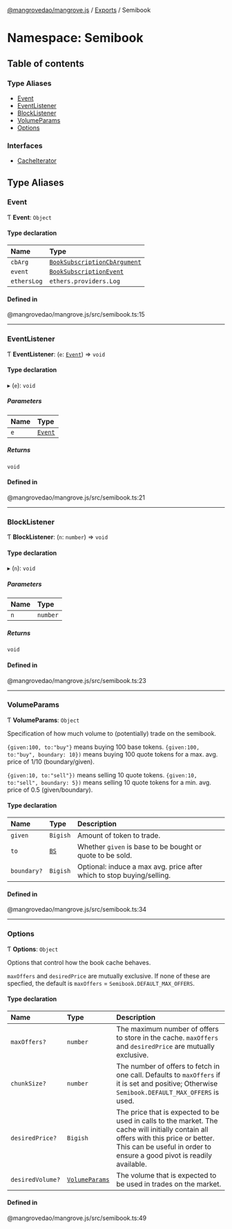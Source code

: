 [@mangrovedao/mangrove.js](../README.md) / [Exports](../modules.md) / Semibook

# Namespace: Semibook

## Table of contents

### Type Aliases

- [Event](Semibook-1.md#event)
- [EventListener](Semibook-1.md#eventlistener)
- [BlockListener](Semibook-1.md#blocklistener)
- [VolumeParams](Semibook-1.md#volumeparams)
- [Options](Semibook-1.md#options)

### Interfaces

- [CacheIterator](../interfaces/Semibook-1.CacheIterator.md)

## Type Aliases

### <a id="event" name="event"></a> Event

Ƭ **Event**: `Object`

#### Type declaration

| Name | Type |
| :------ | :------ |
| `cbArg` | [`BookSubscriptionCbArgument`](Market-1.md#booksubscriptioncbargument) |
| `event` | [`BookSubscriptionEvent`](Market-1.md#booksubscriptionevent) |
| `ethersLog` | `ethers.providers.Log` |

#### Defined in

@mangrovedao/mangrove.js/src/semibook.ts:15

___

### <a id="eventlistener" name="eventlistener"></a> EventListener

Ƭ **EventListener**: (`e`: [`Event`](Semibook-1.md#event)) => `void`

#### Type declaration

▸ (`e`): `void`

##### Parameters

| Name | Type |
| :------ | :------ |
| `e` | [`Event`](Semibook-1.md#event) |

##### Returns

`void`

#### Defined in

@mangrovedao/mangrove.js/src/semibook.ts:21

___

### <a id="blocklistener" name="blocklistener"></a> BlockListener

Ƭ **BlockListener**: (`n`: `number`) => `void`

#### Type declaration

▸ (`n`): `void`

##### Parameters

| Name | Type |
| :------ | :------ |
| `n` | `number` |

##### Returns

`void`

#### Defined in

@mangrovedao/mangrove.js/src/semibook.ts:23

___

### <a id="volumeparams" name="volumeparams"></a> VolumeParams

Ƭ **VolumeParams**: `Object`

Specification of how much volume to (potentially) trade on the semibook.

`{given:100, to:"buy"}` means buying 100 base tokens.
`{given:100, to:"buy", boundary: 10})` means buying 100 quote tokens for a max. avg. price of 1/10 (boundary/given).

`{given:10, to:"sell"})` means selling 10 quote tokens.
`{given:10, to:"sell", boundary: 5})` means selling 10 quote tokens for a min. avg. price of 0.5 (given/boundary).

#### Type declaration

| Name | Type | Description |
| :------ | :------ | :------ |
| `given` | `Bigish` | Amount of token to trade. |
| `to` | [`BS`](Market-1.md#bs) | Whether `given` is base to be bought or quote to be sold. |
| `boundary?` | `Bigish` | Optional: induce a max avg. price after which to stop buying/selling. |

#### Defined in

@mangrovedao/mangrove.js/src/semibook.ts:34

___

### <a id="options" name="options"></a> Options

Ƭ **Options**: `Object`

Options that control how the book cache behaves.

`maxOffers` and `desiredPrice` are mutually exclusive.
If none of these are specfied, the default is `maxOffers` = `Semibook.DEFAULT_MAX_OFFERS`.

#### Type declaration

| Name | Type | Description |
| :------ | :------ | :------ |
| `maxOffers?` | `number` | The maximum number of offers to store in the cache.  `maxOffers` and `desiredPrice` are mutually exclusive. |
| `chunkSize?` | `number` | The number of offers to fetch in one call.  Defaults to `maxOffers` if it is set and positive; Otherwise `Semibook.DEFAULT_MAX_OFFERS` is used. |
| `desiredPrice?` | `Bigish` | The price that is expected to be used in calls to the market. The cache will initially contain all offers with this price or better. This can be useful in order to ensure a good pivot is readily available. |
| `desiredVolume?` | [`VolumeParams`](Semibook-1.md#volumeparams) | The volume that is expected to be used in trades on the market. |

#### Defined in

@mangrovedao/mangrove.js/src/semibook.ts:49

